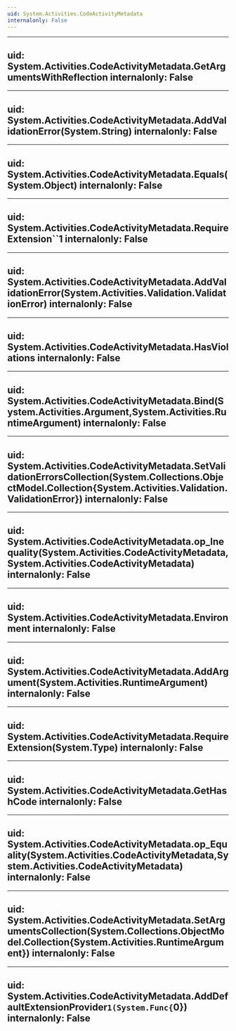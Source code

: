```yaml
---
uid: System.Activities.CodeActivityMetadata
internalonly: False
---
```


---
uid: System.Activities.CodeActivityMetadata.GetArgumentsWithReflection
internalonly: False
---

---
uid: System.Activities.CodeActivityMetadata.AddValidationError(System.String)
internalonly: False
---

---
uid: System.Activities.CodeActivityMetadata.Equals(System.Object)
internalonly: False
---

---
uid: System.Activities.CodeActivityMetadata.RequireExtension``1
internalonly: False
---

---
uid: System.Activities.CodeActivityMetadata.AddValidationError(System.Activities.Validation.ValidationError)
internalonly: False
---

---
uid: System.Activities.CodeActivityMetadata.HasViolations
internalonly: False
---

---
uid: System.Activities.CodeActivityMetadata.Bind(System.Activities.Argument,System.Activities.RuntimeArgument)
internalonly: False
---

---
uid: System.Activities.CodeActivityMetadata.SetValidationErrorsCollection(System.Collections.ObjectModel.Collection{System.Activities.Validation.ValidationError})
internalonly: False
---

---
uid: System.Activities.CodeActivityMetadata.op_Inequality(System.Activities.CodeActivityMetadata,System.Activities.CodeActivityMetadata)
internalonly: False
---

---
uid: System.Activities.CodeActivityMetadata.Environment
internalonly: False
---

---
uid: System.Activities.CodeActivityMetadata.AddArgument(System.Activities.RuntimeArgument)
internalonly: False
---

---
uid: System.Activities.CodeActivityMetadata.RequireExtension(System.Type)
internalonly: False
---

---
uid: System.Activities.CodeActivityMetadata.GetHashCode
internalonly: False
---

---
uid: System.Activities.CodeActivityMetadata.op_Equality(System.Activities.CodeActivityMetadata,System.Activities.CodeActivityMetadata)
internalonly: False
---

---
uid: System.Activities.CodeActivityMetadata.SetArgumentsCollection(System.Collections.ObjectModel.Collection{System.Activities.RuntimeArgument})
internalonly: False
---

---
uid: System.Activities.CodeActivityMetadata.AddDefaultExtensionProvider``1(System.Func{``0})
internalonly: False
---
